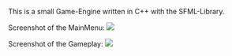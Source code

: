 This is a small Game-Engine written in C++ with the SFML-Library.

[menu]: https://raw.github.com/hutte93/SFML-Game-Engine/tree/master/assets/gfx/Menu.png
[game]: https://raw.github.com/hutte93/SFML-Game-Engine/tree/master/assets/gfx/Game.png

Screenshot of the MainMenu:
![][menu]

Screenshot of the Gameplay:
![][game]

